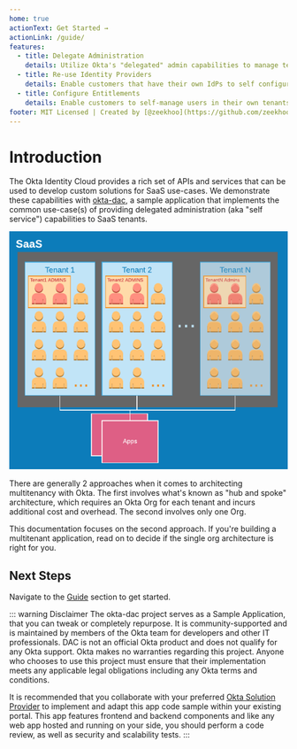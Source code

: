 ```yaml
---
home: true
actionText: Get Started →
actionLink: /guide/
features:
  - title: Delegate Administration
    details: Utilize Okta's "delegated" admin capabilities to manage tenants in a multitenant SaaS application.
  - title: Re-use Identity Providers
    details: Enable customers that have their own IdPs to self configure their tenant for IdP authentication.
  - title: Configure Entitlements
    details: Enable customers to self-manage users in their own tenants.
footer: MIT Licensed | Created by [@zeekhoo](https://github.com/zeekhoo) and [@maneeshsahu](https://github.com/maneeshsahu)
---
```


# Introduction

The Okta Identity Cloud provides a rich set of APIs and services that can be used to develop custom solutions for SaaS use-cases. We demonstrate these capabilities with [okta-dac](https://github.com/oktadeveloper/okta-dac), a sample application that implements the common use-case(s) of providing delegated administration (aka "self service") capabilities to SaaS tenants.

![alt text](./images/saas.png)

There are generally 2 approaches when it comes to architecting multitenancy with Okta. The first involves what's known as "hub and spoke" architecture, which requires an Okta Org for each tenant and incurs additional cost and overhead. The second involves only one Org. 

This documentation focuses on the second approach. If you're building a multitenant application, read on to decide if the single org architecture is right for you.

## Next Steps
Navigate to the [Guide](/guide) section to get started.

::: warning Disclaimer
The okta-dac project serves as a Sample Application, that you can tweak or completely repurpose. It is community-supported and is maintained by members of the Okta team for developers and other IT professionals. DAC is not an official Okta product and does not qualify for any Okta support. Okta makes no warranties regarding this project. Anyone who chooses to use this project must ensure that their implementation meets any applicable legal obligations including any Okta terms and conditions.

It is recommended that you collaborate with your preferred [Okta Solution Provider](https://www.okta.com/partners/meet-our-partners/?field_partner_type_tid=8101&field_solutions_target_id=6061) to implement and adapt this app code sample within your existing portal. This app features frontend and backend components and like any web app hosted and running on your side, you should perform a code review, as well as security and scalability tests.
:::
